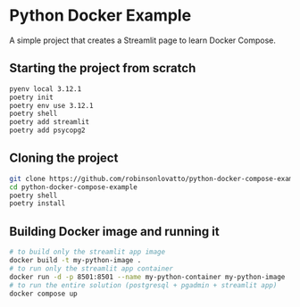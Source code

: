 # Python Docker Example
A simple project that creates a Streamlit page to learn Docker Compose.

## Starting the project from scratch
```bash
pyenv local 3.12.1   
poetry init    
poetry env use 3.12.1     
poetry shell     
poetry add streamlit    
poetry add psycopg2
```

## Cloning the project
```bash
git clone https://github.com/robinsonlovatto/python-docker-compose-example.git
cd python-docker-compose-example
poetry shell
poetry install
```

## Building Docker image and running it
```bash
# to build only the streamlit app image
docker build -t my-python-image .
# to run only the streamlit app container
docker run -d -p 8501:8501 --name my-python-container my-python-image
# to run the entire solution (postgresql + pgadmin + streamlit app)
docker compose up
```






